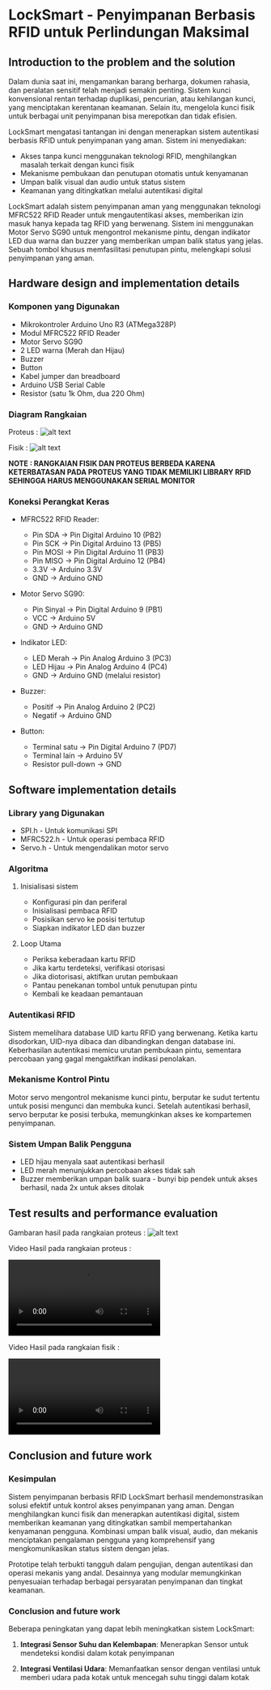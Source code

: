 # LockSmart - Penyimpanan Berbasis RFID untuk Perlindungan Maksimal

## Introduction to the problem and the solution

Dalam dunia saat ini, mengamankan barang berharga, dokumen rahasia, dan peralatan sensitif telah menjadi semakin penting. Sistem kunci konvensional rentan terhadap duplikasi, pencurian, atau kehilangan kunci, yang menciptakan kerentanan keamanan. Selain itu, mengelola kunci fisik untuk berbagai unit penyimpanan bisa merepotkan dan tidak efisien.

LockSmart mengatasi tantangan ini dengan menerapkan sistem autentikasi berbasis RFID untuk penyimpanan yang aman. Sistem ini menyediakan:

- Akses tanpa kunci menggunakan teknologi RFID, menghilangkan masalah terkait dengan kunci fisik
- Mekanisme pembukaan dan penutupan otomatis untuk kenyamanan
- Umpan balik visual dan audio untuk status sistem
- Keamanan yang ditingkatkan melalui autentikasi digital

LockSmart adalah sistem penyimpanan aman yang menggunakan teknologi MFRC522 RFID Reader untuk mengautentikasi akses, memberikan izin masuk hanya kepada tag RFID yang berwenang. Sistem ini menggunakan Motor Servo SG90 untuk mengontrol mekanisme pintu, dengan indikator LED dua warna dan buzzer yang memberikan umpan balik status yang jelas. Sebuah tombol khusus memfasilitasi penutupan pintu, melengkapi solusi penyimpanan yang aman.

## Hardware design and implementation details

### Komponen yang Digunakan
- Mikrokontroler Arduino Uno R3 (ATMega328P)
- Modul MFRC522 RFID Reader
- Motor Servo SG90
- 2 LED warna (Merah dan Hijau)
- Buzzer 
- Button
- Kabel jumper dan breadboard
- Arduino USB Serial Cable
- Resistor (satu 1k Ohm, dua 220 Ohm)

### Diagram Rangkaian

Proteus :
![alt text](<PNG Markdown/Screenshot Rangkaian Proteus.jpg>)

Fisik : 
![alt text](<PNG Markdown/Screenshot Rangkaian Fisik.jpg>)

**NOTE : RANGKAIAN FISIK DAN PROTEUS BERBEDA KARENA KETERBATASAN PADA PROTEUS YANG TIDAK MEMILIKI LIBRARY RFID SEHINGGA HARUS MENGGUNAKAN SERIAL MONITOR**
### Koneksi Perangkat Keras
- MFRC522 RFID Reader:
  - Pin SDA → Pin Digital Arduino 10 (PB2)
  - Pin SCK → Pin Digital Arduino 13 (PB5)
  - Pin MOSI → Pin Digital Arduino 11 (PB3)
  - Pin MISO → Pin Digital Arduino 12 (PB4)
  - 3.3V → Arduino 3.3V
  - GND → Arduino GND

- Motor Servo SG90:
  - Pin Sinyal → Pin Digital Arduino 9 (PB1)
  - VCC → Arduino 5V
  - GND → Arduino GND

- Indikator LED:
  - LED Merah → Pin Analog Arduino 3 (PC3)
  - LED Hijau → Pin Analog Arduino 4 (PC4)
  - GND → Arduino GND (melalui resistor)

- Buzzer:
  - Positif → Pin Analog Arduino 2 (PC2)
  - Negatif → Arduino GND

- Button:
  - Terminal satu → Pin Digital Arduino 7 (PD7)
  - Terminal lain → Arduino 5V
  - Resistor pull-down → GND

## Software implementation details

### Library yang Digunakan
- SPI.h - Untuk komunikasi SPI
- MFRC522.h - Untuk operasi pembaca RFID
- Servo.h - Untuk mengendalikan motor servo

### Algoritma
1. Inisialisasi sistem
   - Konfigurasi pin dan periferal
   - Inisialisasi pembaca RFID
   - Posisikan servo ke posisi tertutup
   - Siapkan indikator LED dan buzzer

2. Loop Utama
   - Periksa keberadaan kartu RFID
   - Jika kartu terdeteksi, verifikasi otorisasi
   - Jika diotorisasi, aktifkan urutan pembukaan
   - Pantau penekanan tombol untuk penutupan pintu
   - Kembali ke keadaan pemantauan

### Autentikasi RFID
Sistem memelihara database UID kartu RFID yang berwenang. Ketika kartu disodorkan, UID-nya dibaca dan dibandingkan dengan database ini. Keberhasilan autentikasi memicu urutan pembukaan pintu, sementara percobaan yang gagal mengaktifkan indikasi penolakan.

### Mekanisme Kontrol Pintu
Motor servo mengontrol mekanisme kunci pintu, berputar ke sudut tertentu untuk posisi mengunci dan membuka kunci. Setelah autentikasi berhasil, servo berputar ke posisi terbuka, memungkinkan akses ke kompartemen penyimpanan.

### Sistem Umpan Balik Pengguna
- LED hijau menyala saat autentikasi berhasil
- LED merah menunjukkan percobaan akses tidak sah
- Buzzer memberikan umpan balik suara - bunyi bip pendek untuk akses berhasil, nada 2x untuk akses ditolak

## Test results and performance evaluation

Gambaran hasil pada rangkaian proteus :
![alt text](<PNG Markdown/Screenshot Proteus Berhasil.jpg>)

Video Hasil pada rangkaian proteus :

<video controls src="https://youtu.be/Z_YuzZstceQ" title="Title"></video>

Video Hasil pada rangkaian fisik : 

<video controls src="https://youtube.com/shorts/x-vl-7Bu4g4" title="Title"></video>

## Conclusion and future work

### Kesimpulan
Sistem penyimpanan berbasis RFID LockSmart berhasil mendemonstrasikan solusi efektif untuk kontrol akses penyimpanan yang aman. Dengan menghilangkan kunci fisik dan menerapkan autentikasi digital, sistem memberikan keamanan yang ditingkatkan sambil mempertahankan kenyamanan pengguna. Kombinasi umpan balik visual, audio, dan mekanis menciptakan pengalaman pengguna yang komprehensif yang mengkomunikasikan status sistem dengan jelas.

Prototipe telah terbukti tangguh dalam pengujian, dengan autentikasi dan operasi mekanis yang andal. Desainnya yang modular memungkinkan penyesuaian terhadap berbagai persyaratan penyimpanan dan tingkat keamanan.

### Conclusion and future work
Beberapa peningkatan yang dapat lebih meningkatkan sistem LockSmart:

1. **Integrasi Sensor Suhu dan Kelembapan**: Menerapkan Sensor untuk mendeteksi kondisi dalam kotak penyimpanan

2. **Integrasi Ventilasi Udara**: Memanfaatkan sensor dengan ventilasi untuk memberi udara pada kotak untuk mencegah suhu tinggi dalam kotak
